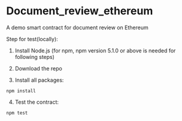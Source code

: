 # Document_review_ethereum

A demo smart contract for document review on Ethereum

Step for test(locally):

1. Install Node.js (for npm, npm version 5.1.0 or above is needed for following steps)

2. Download the repo

3. Install all packages:

```
npm install
```

4. Test the contract:

```
npm test
```
